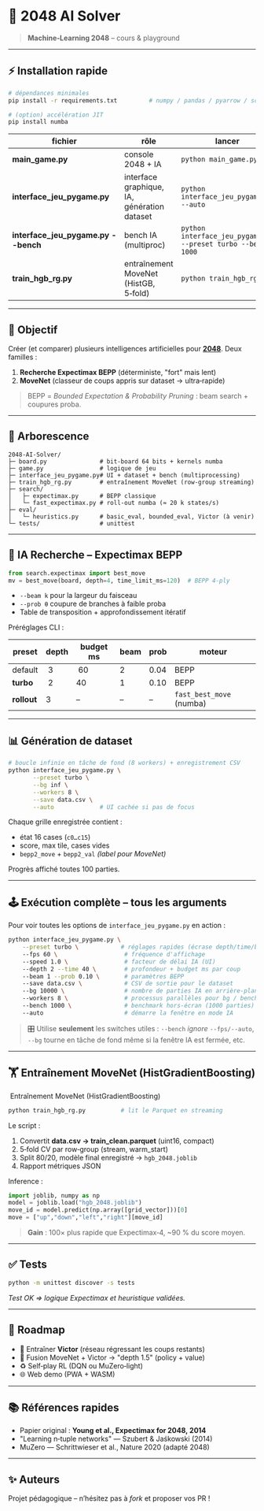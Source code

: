 # 🧠 2048 AI Solver

> **Machine‑Learning 2048** – cours & playground

---

## ⚡ Installation rapide

```bash
# dépendances minimales
pip install -r requirements.txt         # numpy / pandas / pyarrow / scikit‑learn / pygame (fac.)

# (option) accélération JIT
pip install numba
```

| fichier                               | rôle                                        | lancer                                                       |
| ------------------------------------- | ------------------------------------------- | ------------------------------------------------------------ |
| **main\_game.py**                     | console 2048 + IA                           | `python main_game.py`                                        |
| **interface\_jeu\_pygame.py**         | interface graphique, IA, génération dataset | `python interface_jeu_pygame.py --auto`                      |
| **interface\_jeu\_pygame.py --bench** | bench IA (multiproc)                        | `python interface_jeu_pygame.py --preset turbo --bench 1000` |
| **train\_hgb\_rg.py**                 | entraînement MoveNet (HistGB, 5‑fold)       | `python train_hgb_rg.py`                                     |

---

## 🎯 Objectif

Créer (et comparer) plusieurs intelligences artificielles pour [**2048**](https://play2048.co). Deux familles :

1. **Recherche Expectimax BEPP** (déterministe, "fort" mais lent)
2. **MoveNet** (classeur de coups appris sur dataset → ultra‑rapide)

> BEPP = *Bounded Expectation & Probability Pruning* : beam search + coupures proba.

---

## 🧱 Arborescence

```
2048-AI-Solver/
├─ board.py               # bit‑board 64 bits + kernels numba
├─ game.py                # logique de jeu
├─ interface_jeu_pygame.py# UI + dataset + bench (multiprocessing)
├─ train_hgb_rg.py        # entraînement MoveNet (row‑group streaming)
├─ search/
│   ├─ expectimax.py      # BEPP classique
│   └─ fast_expectimax.py # roll‑out numba (≈ 20 k states/s)
├─ eval/
│   └─ heuristics.py      # basic_eval, bounded_eval, Victor (à venir)
└─ tests/                 # unittest
```

---

## 🤖 IA Recherche – Expectimax BEPP

```python
from search.expectimax import best_move
mv = best_move(board, depth=4, time_limit_ms=120)  # BEPP 4‑ply
```

- `--beam k` pour la largeur du faisceau
- `--prob θ`  coupure de branches à faible proba
- Table de transposition + approfondissement itératif

Préréglages CLI :

| preset      | depth | budget ms | beam | prob | moteur                   |
| ----------- | ----- | --------- | ---- | ---- | ------------------------ |
| default     |  3    |  60       | 2    | 0.04 | BEPP                     |
| **turbo**   |  2    | 40        | 1    | 0.10 | BEPP                     |
| **rollout** | 3     | –         | –    | –    | `fast_best_move` (numba) |

---

## 📊 Génération de dataset

```bash
# boucle infinie en tâche de fond (8 workers) + enregistrement CSV
python interface_jeu_pygame.py \
       --preset turbo \
       --bg inf \
       --workers 8 \
       --save data.csv \
       --auto             # UI cachée si pas de focus
```

Chaque grille enregistrée contient :

- état 16 cases (`c0…c15`)
- score, max tile, cases vides
- `bepp2_move`  + `bepp2_val`  *(label pour MoveNet)*

Progrès affiché toutes 100 parties.

---

## 🕹️ Exécution complète – **tous les arguments**

Pour voir toutes les options de `interface_jeu_pygame.py` en action :

```bash
python interface_jeu_pygame.py \
    --preset turbo \            # réglages rapides (écrase depth/time/beam/prob)
    --fps 60 \                   # fréquence d'affichage
    --speed 1.0 \                # facteur de délai IA (UI)
    --depth 2 --time 40 \        # profondeur + budget ms par coup
    --beam 1 --prob 0.10 \       # paramètres BEPP
    --save data.csv \            # CSV de sortie pour le dataset
    --bg 10000 \                 # nombre de parties IA en arrière‑plan ("inf" pour infini)
    --workers 8 \                # processus parallèles pour bg / bench
    --bench 1000 \               # benchmark hors‑écran (1000 parties)
    --auto                       # démarre la fenêtre en mode IA
```

> 🎛️ Utilise **seulement** les switches utiles : `--bench` *ignore* `--fps/--auto`, `--bg` tourne en tâche de fond même si la fenêtre IA est fermée, etc.

---

## 🏋️ Entraînement MoveNet (HistGradientBoosting)

 Entraînement MoveNet (HistGradientBoosting)

```bash
python train_hgb_rg.py          # lit le Parquet en streaming
```

Le script :

1. Convertit **data.csv → train\_clean.parquet** (uint16, compact)
2. 5‑fold CV par row‑group (stream, warm\_start)
3. Split 80/20, modèle final enregistré → `hgb_2048.joblib`
4. Rapport métriques JSON

Inference :

```python
import joblib, numpy as np
model = joblib.load("hgb_2048.joblib")
move_id = model.predict(np.array([grid_vector]))[0]
move = ["up","down","left","right"][move_id]
```

> **Gain** : 100× plus rapide que Expectimax‑4, \~90 % du score moyen.

---

## ✅ Tests

```bash
python -m unittest discover -s tests
```

*Test OK ⇒ logique Expectimax et heuristique validées.*

---

## 🚀 Roadmap

- 🔬 Entraîner **Victor** (réseau régressant les coups restants)
- 🤝 Fusion MoveNet + Victor → "depth 1.5" (policy + value)
- ♻️ Self‑play RL (DQN ou MuZero‑light)
- 🌐 Web demo (PWA + WASM)

---

## 📚 Références rapides

- Papier original : **Young et al., Expectimax for 2048, 2014**
- "Learning n‑tuple networks" — Szubert & Jaśkowski (2014)
- MuZero — Schrittwieser et al., Nature 2020 (adapté 2048)

---

## ✨ Auteurs

Projet pédagogique – n’hésitez pas à *fork* et proposer vos PR !

